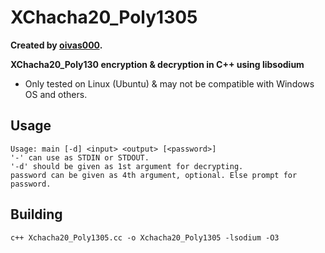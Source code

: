 # XChacha20_Poly1305
**Created by [oivas000](https://github.com/oivas000).**

**XChacha20_Poly130 encryption &amp; decryption in C++ using libsodium**

- Only tested on Linux (Ubuntu) &amp; may not be compatible with Windows OS and others.

## Usage
```
Usage: main [-d] <input> <output> [<password>]
'-' can use as STDIN or STDOUT.
'-d' should be given as 1st argument for decrypting.
password can be given as 4th argument, optional. Else prompt for password.
```

## Building
```
c++ Xchacha20_Poly1305.cc -o Xchacha20_Poly1305 -lsodium -O3
```
